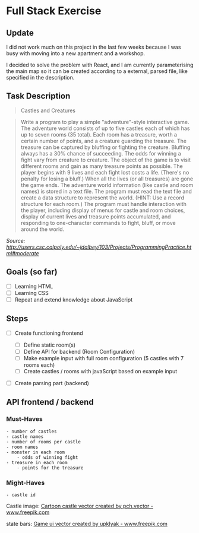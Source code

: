 # Full Stack Exercise

## Update

I did not work much on this project in the last few weeks because I was busy with moving into a new apartment and a workshop.

I decided to solve the problem with React, and I am currently parameterising the main map so it can be created according to a external, parsed file, like specified in the description.

## Task Description

>  Castles and Creatures

> Write a program to play a simple "adventure"-style interactive game. The adventure world consists of up to five castles each of which has up to seven rooms (35 total). Each room has a treasure, worth a certain number of points, and a creature guarding the treasure. The treasure can be captured by bluffing or fighting the creature. Bluffing always has a 30% chance of succeeding. The odds for winning a fight vary from creature to creature. The object of the game is to visit different rooms and gain as many treasure points as possible. The player begins with 9 lives and each fight lost costs a life. (There's no penalty for losing a bluff.) When all the lives (or all treasures) are gone the game ends. The adventure world information (like castle and room names) is stored in a text file. The program must read the text file and create a data structure to represent the world. (HINT: Use a record structure for each room.) The program must handle interaction with the player, including display of menus for castle and room choices, display of current lives and treasure points accumulated, and responding to one-character commands to fight, bluff, or move around the world.


*Source: http://users.csc.calpoly.edu/~jdalbey/103/Projects/ProgrammingPractice.html#moderate*


## Goals (so far)

- [ ] Learning HTML
- [ ] Learning CSS
- [ ] Repeat and extend knowledge about JavaScript

## Steps

- [ ] Create functioning frontend
    - [ ] Define static room(s)
    - [ ] Define API for backend (Room Configuration)
    - [ ] Make example input with full room configuration (5 castles with 7 rooms each)
    - [ ] Create castles / rooms with javaScript based on example input
- [ ] Create parsing part (backend)


## API frontend / backend

### Must-Haves
    - number of castles
    - castle names
    - number of rooms per castle
    - room names
    - monster in each room 
        - odds of winning fight
    - treasure in each room
        - points for the treasure

### Might-Haves
    - castle id





Castle image: <a href='https://www.freepik.com/vectors/cartoon-castle'>Cartoon castle vector created by pch.vector - www.freepik.com</a>

state bars: <a href='https://www.freepik.com/vectors/game-ui'>Game ui vector created by upklyak - www.freepik.com</a>
